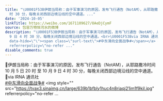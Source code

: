 ```yaml
---
title: "\U0001F53B伊朗当局称：由于军事演习的原因，发布飞行通告（NotAM），从耶路撒冷时间 10 月 5 日 20 时 至 10 月 9 日 4
  时 30 分，每晚关闭西部边境沿线的空中通道。..."
date: '2024-10-05'
linkTitle: https://weibo.com/1671109627/OAeDjCymF
source: 包容万物恒河水的微博
description: "\U0001F53B伊朗当局称：由于军事演习的原因，发布飞行通告（NotAM），从耶路撒冷时间 10 月 5 日 20 时 至 10 月
  9 日 4 时 30 分，每晚关闭西部边境沿线的空中通道。<br>\U0001F53Bvia IRNA 通讯社<br><a href=\"https://m.weibo.cn/search?containerid=231522type%3D1%26t%3D10%26q%3D%23%E4%B8%AD%E4%B8%9C%E6%BB%91%E5%90%91%E5%85%A8%E9%9D%A2%E6%88%98%E4%BA%89%23&amp;extparam=%23%E4%B8%AD%E4%B8%9C%E6%BB%91%E5%90%91%E5%85%A8%E9%9D%A2%E6%88%98%E4%BA%89%23\"
  data-hide=\"\"><span class=\"surl-text\">#中东滑向全面战争#</span></a> <img style=\"\" src=\"https://tvax3.sinaimg.cn/large/639b1bfbly1huc4n8riaqj21im1f9kjl.jpg\"
  referrerpolicy=\"no-refer ..."
disable_comments: true
---
```

🔻伊朗当局称：由于军事演习的原因，发布飞行通告（NotAM），从耶路撒冷时间 10 月 5 日 20 时 至 10 月 9 日 4 时 30 分，每晚关闭西部边境沿线的空中通道。<br>🔻via IRNA 通讯社<br><a href="https://m.weibo.cn/search?containerid=231522type%3D1%26t%3D10%26q%3D%23%E4%B8%AD%E4%B8%9C%E6%BB%91%E5%90%91%E5%85%A8%E9%9D%A2%E6%88%98%E4%BA%89%23&amp;extparam=%23%E4%B8%AD%E4%B8%9C%E6%BB%91%E5%90%91%E5%85%A8%E9%9D%A2%E6%88%98%E4%BA%89%23" data-hide=""><span class="surl-text">#中东滑向全面战争#</span></a> <img style="" src="https://tvax3.sinaimg.cn/large/639b1bfbly1huc4n8riaqj21im1f9kjl.jpg" referrerpolicy="no-refer ...